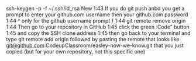 ssh-keygen -p -f ~/.ssh/id_rsa
New
1:43
If you do git push anbd you get a prompt to enter your github.com username then your github.com password
1:44
^ only for the github username prompt f
1:44
git remote remove origin
1:44
Then go to your repository in GitHub
1:45
click the green :Code” button
1:45
and copy the SSH clone address
1:45
then go back to your terminal and type git remote add origin  followed by pasting the remote that looks like git@github.com:CodeupClassroom/easley-now-we-know.git that you just copied (but for your own repository, not this specific one)